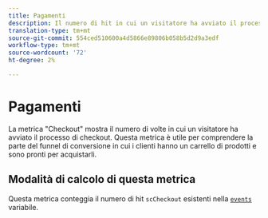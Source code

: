 ```yaml
---
title: Pagamenti
description: Il numero di hit in cui un visitatore ha avviato il processo di estrazione.
translation-type: tm+mt
source-git-commit: 554ced510600a4d5866e89806b058b5d2d9a3edf
workflow-type: tm+mt
source-wordcount: '72'
ht-degree: 2%

---
```



# Pagamenti

La metrica &quot;Checkout&quot; mostra il numero di volte in cui un visitatore ha avviato il processo di checkout. Questa metrica è utile per comprendere la parte del funnel di conversione in cui i clienti hanno un carrello di prodotti e sono pronti per acquistarli.

## Modalità di calcolo di questa metrica

Questa metrica conteggia il numero di hit `scCheckout` esistenti nella [`events`](/help/implement/vars/page-vars/events/events-overview.md) variabile.
